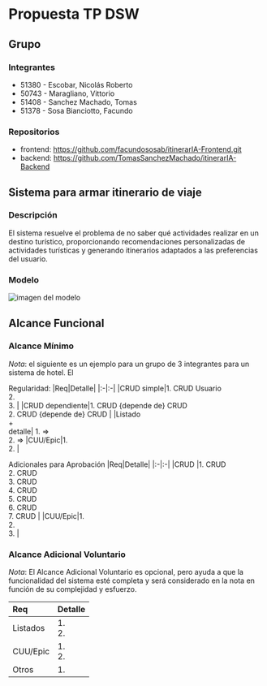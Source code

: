 # Propuesta TP DSW

## Grupo
### Integrantes
* 51380 - Escobar, Nicolás Roberto
* 50743 - Maragliano, Vittorio
* 51408 - Sanchez Machado, Tomas
* 51378 - Sosa Bianciotto, Facundo

### Repositorios
* frontend: https://github.com/facundososab/itinerarIA-Frontend.git
* backend: https://github.com/TomasSanchezMachado/itinerarIA-Backend


## Sistema para armar itinerario de viaje
### Descripción
El sistema resuelve el problema de no saber qué actividades realizar en un destino turístico, proporcionando recomendaciones personalizadas de actividades turísticas y generando itinerarios adaptados a las preferencias del usuario.

### Modelo
![imagen del modelo]()


## Alcance Funcional 

### Alcance Mínimo

*Nota*: el siguiente es un ejemplo para un grupo de 3 integrantes para un sistema de hotel. El 

Regularidad:
|Req|Detalle|
|:-|:-|
|CRUD simple|1. CRUD Usuario<br>2. <br> 3. |
|CRUD dependiente|1. CRUD {depende de} CRUD <br>2. CRUD {depende de} CRUD |
|Listado<br>+<br>detalle| 1. => <br> 2.  => 
|CUU/Epic|1. <br>2. |


Adicionales para Aprobación
|Req|Detalle|
|:-|:-|
|CRUD |1. CRUD <br>2. CRUD<br>3. CRUD <br>4. CRUD <br>5. CRUD <br>6. CRUD <br>7. CRUD |
|CUU/Epic|1. <br>2. <br> 3. |


### Alcance Adicional Voluntario

*Nota*: El Alcance Adicional Voluntario es opcional, pero ayuda a que la funcionalidad del sistema esté completa y será considerado en la nota en función de su complejidad y esfuerzo.

|Req|Detalle|
|:-|:-|
|Listados |1.  <br> 2. |
|CUU/Epic|1. <br>2.|
|Otros|1. |

